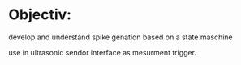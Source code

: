 # Objectiv:

develop and understand spike genation based on a state maschine

use in ultrasonic sendor interface as mesurment trigger.
